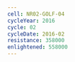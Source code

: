 ```yaml
---
cell: NR02-GOLF-04
cycleYear: 2016
cycle: 02
cycleDate: 2016-02
resistance: 358000
enlightened: 558000
---
```

